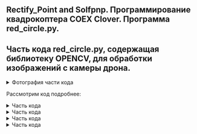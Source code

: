 Rectify_Point and Solfpnp. Программирование квадрокоптера COEX Clover. Программа red_circle.py.
-

Часть кода red_circle.py, содержащая библиотеку OPENCV, для обработки изображений с камеры дрона.
-

<details>
      <summary>Фотография части кода</summary>
      <img width="672" alt="image" src="https://github.com/CentaurWitch/Flying-Robotics-I-National-Technic-Olympiad/assets/149146826/dae1d4dd-e078-406a-a901-90cd8da8aad9">

</details>

Рассмотрим код подробнее:
<details>
      <summary>Часть кода</summary>
      
      img_hsv = cv2.cvtColor(img, cv2.COLOR_BGR2HSV)
      
      ——————————
      
      В данной части видно, что переменная img_hsv равна преобразованию переменной img в HSV-диапозон, за что и отвечает функция cv2.COLOR_BGR2HSV
</details>

<details>
      <summary>Часть кода</summary>
      
      mask1 = cv2.inRange(img_hsv, (0, 150, 150), (15, 255, 255))
      mask2 = cv2.inRange(img_hsv, (160, 150, 150), (180, 255, 255))
      # combine two masks using bitwise OR
      mask = cv2.bitwise_or(mask1, mask2)

      ——————————
      
      Функция cv2.inRange отвечает за диапозон цвета в HSV-диапазоне, т.к. используется переменная img_hsv
      Функция cv2.bitwise_or() служит для объединения двух диапозонов в один, с последующем выбором, к какому точно диапазону относится
</details>

<details>
      <summary>Часть кода</summary>
      
      # publish the mask
      if mask_pub.get_num_connections() > 0:
            mask_pub.publish(bridge.cv2_to_imgmsg(mask, 'mono8'))

      ——————————

      Данная часть кода отвечает за публикацию маски в ЧБ, если имеется соединение.
</details>

<details>
      <summary>Часть кода</summary>
      
      # calculate x and y of the circle
      xy = get_center_of_mass(mask)
      if xy is None:
            return

      ——————————

      Данная часть кода узнают центр маски (Координаты X и координаты Y)
      Если же ничего не получили (xy is None), то эта часть начнет повторятся (return)

      ——————————
      
      def get_center_of_mass(mask):
      M = cv2.moments(mask)
      if M['m00'] == 0:
            return None
      return M['m10'] // M['m00'], M['m01'] // M['m00']

      Функция get_center_of_mass() основана на получении координаты объекта в объективе камеры (Просчитывание моментов)
</details>
